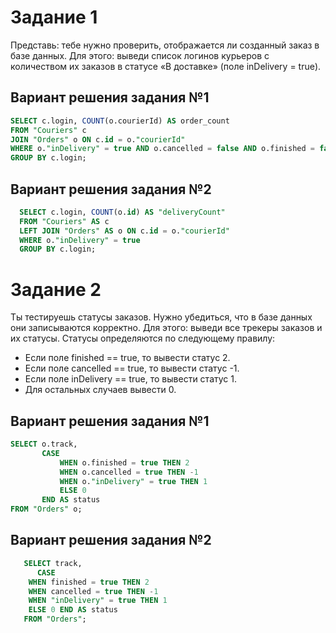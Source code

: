 # Задание 1
Представь: тебе нужно проверить, отображается ли созданный заказ в базе данных.
Для этого: выведи список логинов курьеров с количеством их заказов в статусе «В доставке» (поле inDelivery = true). 

## Вариант решения задания №1
```sql
SELECT c.login, COUNT(o.courierId) AS order_count
FROM "Couriers" c
JOIN "Orders" o ON c.id = o."courierId"
WHERE o."inDelivery" = true AND o.cancelled = false AND o.finished = false
GROUP BY c.login;
```
## Вариант решения задания №2
```sql
  SELECT c.login, COUNT(o.id) AS "deliveryCount" 
  FROM "Couriers" AS c 
  LEFT JOIN "Orders" AS o ON c.id = o."courierId" 
  WHERE o."inDelivery" = true 
  GROUP BY c.login;
```

# Задание 2
Ты тестируешь статусы заказов. Нужно убедиться, что в базе данных они записываются корректно.
Для этого: выведи все трекеры заказов и их статусы. 
Статусы определяются по следующему правилу:
- Если поле finished == true, то вывести статус 2.
- Если поле canсelled == true, то вывести статус -1.
- Если поле inDelivery == true, то вывести статус 1.
- Для остальных случаев вывести 0.

## Вариант решения задания №1
```sql
SELECT o.track,
       CASE
           WHEN o.finished = true THEN 2
           WHEN o.cancelled = true THEN -1
           WHEN o."inDelivery" = true THEN 1
           ELSE 0
       END AS status
FROM "Orders" o;
```
## Вариант решения задания №2
```sql
   SELECT track, 
      CASE 
    WHEN finished = true THEN 2 
    WHEN cancelled = true THEN -1 
    WHEN "inDelivery" = true THEN 1 
    ELSE 0 END AS status 
   FROM "Orders";
   ```